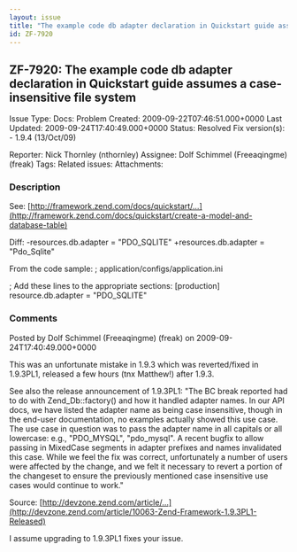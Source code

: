 ```yaml
---
layout: issue
title: "The example code db adapter declaration in Quickstart guide assumes a case-insensitive file system"
id: ZF-7920
---
```


ZF-7920: The example code db adapter declaration in Quickstart guide assumes a case-insensitive file system
-----------------------------------------------------------------------------------------------------------

 Issue Type: Docs: Problem Created: 2009-09-22T07:46:51.000+0000 Last Updated: 2009-09-24T17:40:49.000+0000 Status: Resolved Fix version(s): - 1.9.4 (13/Oct/09)
 
 Reporter:  Nick Thornley (nthornley)  Assignee:  Dolf Schimmel (Freeaqingme) (freak)  Tags: 
 Related issues: 
 Attachments: 
### Description

See: [http://framework.zend.com/docs/quickstart/…](http://framework.zend.com/docs/quickstart/create-a-model-and-database-table)

Diff: -resources.db.adapter = "PDO\_SQLITE" +resources.db.adapter = "Pdo\_Sqlite"

From the code sample: ; application/configs/application.ini

; Add these lines to the appropriate sections: [production] resource.db.adapter = "PDO\_SQLITE"

 

 

### Comments

Posted by Dolf Schimmel (Freeaqingme) (freak) on 2009-09-24T17:40:49.000+0000

This was an unfortunate mistake in 1.9.3 which was reverted/fixed in 1.9.3PL1, released a few hours (tnx Matthew!) after 1.9.3.

See also the release announcement of 1.9.3PL1: "The BC break reported had to do with Zend\_Db::factory() and how it handled adapter names. In our API docs, we have listed the adapter name as being case insensitive, though in the end-user documentation, no examples actually showed this use case. The use case in question was to pass the adapter name in all capitals or all lowercase: e.g., "PDO\_MYSQL", "pdo\_mysql". A recent bugfix to allow passing in MixedCase segments in adapter prefixes and names invalidated this case. While we feel the fix was correct, unfortunately a number of users were affected by the change, and we felt it necessary to revert a portion of the changeset to ensure the previously mentioned case insensitive use cases would continue to work."

Source: [http://devzone.zend.com/article/…](http://devzone.zend.com/article/10063-Zend-Framework-1.9.3PL1-Released)

I assume upgrading to 1.9.3PL1 fixes your issue.

 

 